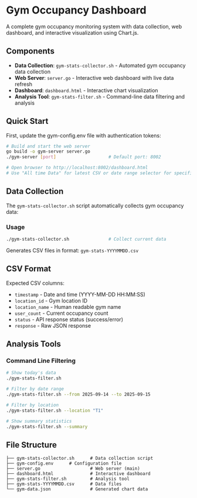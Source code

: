 # Gym Occupancy Dashboard

A complete gym occupancy monitoring system with data collection, web dashboard, and interactive visualization using Chart.js.

## Components

- **Data Collection**: `gym-stats-collector.sh` - Automated gym occupancy data collection
- **Web Server**: `server.go` - Interactive web dashboard with live data refresh
- **Dashboard**: `dashboard.html` - Interactive chart visualization
- **Analysis Tool**: `gym-stats-filter.sh` - Command-line data filtering and analysis

## Quick Start

First, update the gym-config.env file with authentication tokens:

```bash
# Build and start the web server
go build -o gym-server server.go
./gym-server [port]                    # Default port: 8002

# Open browser to http://localhost:8002/dashboard.html
# Use "All time Data" for latest CSV or date range selector for specific periods
```

## Data Collection

The `gym-stats-collector.sh` script automatically collects gym occupancy data:

### Usage
```bash
./gym-stats-collector.sh               # Collect current data
```

Generates CSV files in format: `gym-stats-YYYYMMDD.csv`

## CSV Format

Expected CSV columns:
- `timestamp` - Date and time (YYYY-MM-DD HH:MM:SS)
- `location_id` - Gym location ID
- `location_name` - Human readable gym name
- `user_count` - Current occupancy count
- `status` - API response status (success/error)
- `response` - Raw JSON response

## Analysis Tools

### Command Line Filtering
```bash
# Show today's data
./gym-stats-filter.sh

# Filter by date range
./gym-stats-filter.sh --from 2025-09-14 --to 2025-09-15

# Filter by location
./gym-stats-filter.sh --location "T1"

# Show summary statistics
./gym-stats-filter.sh --summary
```


## File Structure

```
├── gym-stats-collector.sh      # Data collection script
├── gym-config.env      # Configuration file
├── server.go                   # Web server (main)
├── dashboard.html              # Interactive dashboard
├── gym-stats-filter.sh         # Analysis tool
├── gym-stats-YYYYMMDD.csv      # Data files
└── gym-data.json               # Generated chart data
```
